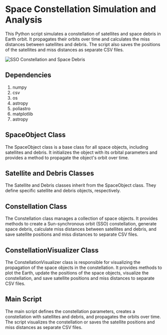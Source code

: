 # Space Constellation Simulation and Analysis

 This Python script simulates a constellation of satellites and space debris in Earth orbit. It propagates their orbits over time and calculates the miss distances between satellites and debris. The script also saves the positions of the satellites and miss distances as separate CSV files.
 
 ![SSO Constellation and Space Debris]("...\SSOC\SSO_Constella.gif")
 
## Dependencies
1. numpy
2. csv
3. os
4. astropy
5. poliastro
6. matplotlib
7. astropy

## SpaceObject Class
The SpaceObject class is a base class for all space objects, including satellites and debris. It initializes the object with its orbital parameters and provides a method to propagate the object's orbit over time.

## Satellite and Debris Classes
The Satellite and Debris classes inherit from the SpaceObject class. They define specific satellite and debris objects, respectively.

## Constellation Class
The Constellation class manages a collection of space objects. It provides methods to create a Sun-synchronous orbit (SSO) constellation, generate space debris, calculate miss distances between satellites and debris, and save satellite positions and miss distances to separate CSV files.

## ConstellationVisualizer Class
The ConstellationVisualizer class is responsible for visualizing the propagation of the space objects in the constellation. It provides methods to plot the Earth, update the positions of the space objects, visualize the constellation, and save satellite positions and miss distances to separate CSV files.

## Main Script
The main script defines the constellation parameters, creates a constellation with satellites and debris, and propagates the orbits over time. The script visualizes the constellation or saves the satellite positions and miss distances as separate CSV files.